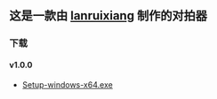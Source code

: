 <title>对拍器</title>

## 这是一款由 [lanruixiang](https://github.com/lanruixiang) 制作的对拍器

### 下载

#### v1.0.0

- [Setup-windows-x64.exe](https://github.com/lanruixiang200911/Match/releases/download/v1.0.0/Setup-windows-x64.exe)